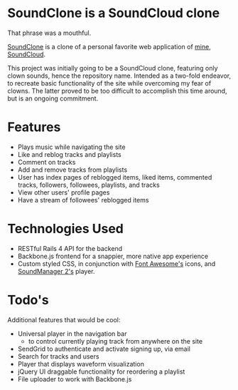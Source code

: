 # SoundClone is a SoundCloud clone #


That phrase was a mouthful.
 
[SoundClone](http://dwoowb.com/soundclone) is a clone of a personal favorite web application of [mine](http://dwoowb.com), [SoundCloud](http://soundcloud.com).

This project was initially going to be a SoundCloud clone, featuring only clown sounds, hence the repository name. Intended as a two-fold endeavor, to recreate basic functionality of the site while overcoming my fear of clowns. The latter proved to be too difficult to accomplish this time around, but is an ongoing commitment. 

# Features #


* Plays music while navigating the site
* Like and reblog tracks and playlists
* Comment on tracks
* Add and remove tracks from playlists
* User has index pages of reblogged items, liked items, commented tracks, followers, followees, playlists, and tracks
* View other users' profile pages
* Have a stream of followees' reblogged items

# Technologies Used #


* RESTful Rails 4 API for the backend
* Backbone.js frontend for a snappier, more native app experience
* Custom styled CSS, in conjunction with [Font Awesome's](http://fortawesome.github.io/Font-Awesome/) icons, and [SoundManager 2's](http://www.schillmania.com/projects/soundmanager2/) player.

# Todo's #


Additional features that would be cool:

* Universal player in the navigation bar
	* to control currently playing track from anywhere on the site
* SendGrid to authenticate and activate signing up, via email
* Search for tracks and users
* Player that displays waveform visualization
* jQuery UI draggable functionality for reordering a playlist
* File uploader to work with Backbone.js